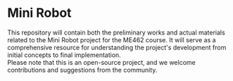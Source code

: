 # Mini Robot
<p>This repository will contain both the preliminary works and actual materials related to the Mini Robot project for the ME462 course. It will serve as a comprehensive resource for understanding the project's development from initial concepts to final implementation.
<br>Please note that this is an open-source project, and we welcome contributions and suggestions from the community.</p>

